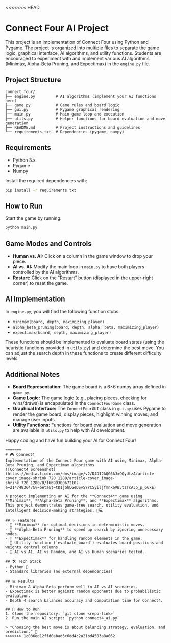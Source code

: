 <<<<<<< HEAD



# Connect Four AI Project

This project is an implementation of Connect Four using Python and Pygame. The project is organized into multiple files to separate the game logic, graphical interface, AI algorithms, and utility functions. Students are encouraged to experiment with and implement various AI algorithms (Minimax, Alpha-Beta Pruning, and Expectimax) in the `engine.py` file.

## Project Structure

```
connect_four/
├── engine.py         # AI algorithms (implement your AI functions here)
├── game.py           # Game rules and board logic
├── gui.py            # Pygame graphical rendering
├── main.py           # Main game loop and execution
├── utils.py          # Helper functions for board evaluation and move generation
├── README.md         # Project instructions and guidelines
└── requirements.txt  # Dependencies (pygame, numpy)
```

## Requirements

- Python 3.x
- Pygame
- Numpy

Install the required dependencies with:

```bash
pip install -r requirements.txt
```

## How to Run

Start the game by running:

```bash
python main.py
```

## Game Modes and Controls

- **Human vs. AI:** Click on a column in the game window to drop your piece.
- **AI vs. AI:** Modify the main loop in `main.py` to have both players controlled by the AI algorithms.
- **Restart:** Click on the "Restart" button (displayed in the upper-right corner) to reset the game.

## AI Implementation

In `engine.py`, you will find the following function stubs:

- `minimax(board, depth, maximizing_player)`
- `alpha_beta_pruning(board, depth, alpha, beta, maximizing_player)`
- `expectimax(board, depth, maximizing_player)`

These functions should be implemented to evaluate board states (using the heuristic functions provided in `utils.py`) and determine the best move. You can adjust the search depth in these functions to create different difficulty levels.

## Additional Notes

- **Board Representation:** The game board is a 6×6 numpy array defined in `game.py`.
- **Game Logic:** The game logic (e.g., placing pieces, checking for wins/draws) is encapsulated in the `ConnectFourGame` class.
- **Graphical Interface:** The `ConnectFourGUI` class in `gui.py` uses Pygame to render the game board, display pieces, highlight winning moves, and manage user inputs.
- **Utility Functions:** Functions for board evaluation and move generation are available in `utils.py` to help with AI development.

Happy coding and have fun building your AI for Connect Four!
```
=======
# 🎮 Connect4
Implementation of the Connect Four game with AI using Minimax, Alpha-Beta Pruning, and Expectimax algorithms
![Connect4 Screenshot](https://media.licdn.com/dms/image/v2/D4D12AQG6AJxOQyUtzA/article-cover_image-shrink_720_1280/article-cover_image-shrink_720_1280/0/1669930067210?e=2147483647&v=beta&t=tD1jGhLGeDSvSYYC5yiljfmnk6VB5tzTcA3b_p_GGxE)

A project implementing an AI for the **Connect4** game using **Minimax**, **Alpha-Beta Pruning**, and **Expectimax** algorithms.  
This project demonstrates game-tree search, utility evaluation, and intelligent decision-making strategies. 🧠💻

## ✨ Features
- 🔹 **Minimax** for optimal decisions in deterministic moves.
- 🔹 **Alpha-Beta Pruning** to speed up search by ignoring unnecessary nodes.
- 🔹 **Expectimax** for handling random elements in the game.
- 🔹 Utility function (`evaluate_board`) evaluates board positions and weights central columns.
- 🔹 AI vs AI, AI vs Random, and AI vs Human scenarios tested.

## 🛠 Tech Stack
- Python 🐍
- Standard libraries (no external dependencies)

## 📊 Results
- Minimax & Alpha-Beta perform well in AI vs AI scenarios.
- Expectimax is better against random opponents due to probabilistic evaluation.
- Depth 4 search balances accuracy and computation time for Connect4.

## 🚀 How to Run
1. Clone the repository: `git clone <repo-link>`
2. Run the main AI script: `python connect4_ai.py`

> "Choosing the best move is about balancing strategy, evaluation, and prediction." 🎯
>>>>>>> 1c086ed12ffd0abad3c6dd4c2a21bd4503a8a062
